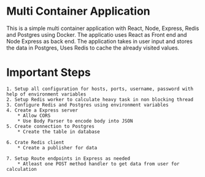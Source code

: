 # Multi Container Application

This is a simple multi container application with React, Node, Express, Redis and Postgres using Docker.
The applicatio uses React as Front end and Node Express as back end.
The application takes in user input and stores the data in Postgres, Uses Redis to cache the already visited values.

# Important Steps

    1. Setup all configuration for hosts, ports, username, password with help of environment variables
    2. Setup Redis worker to calculate heavy task in non blocking thread
    3. Configure Redis and Postgres using environment variables
    4. Create a Express server
        * Allow CORS
        * Use Body Parser to encode body into JSON
    5. Create connection to Postgres
        * Create the table in database

    6. Crate Redis client
        * Create a publisher for data

    7. Setup Route endpoints in Express as needed
        * Atleast one POST method handler to get data from user for calculation
